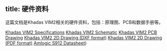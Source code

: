 title: 硬件资料
---

这篇文档是Khadas VIM2相关的硬件资料，包括：原理图、PCB和数据手册等。

[Khadas VIM2 Specifications](https://www.mediafire.com/file/5jyw8hrq31fuo2r/VIM2_Specs.pdf)
[Khadas VIM2 Schematic](http://www.mediafire.com/file/yekw28qg918jncx/VIM2_V12_Sch.pdf)
[Khadas VIM2 PCB Drawing](https://www.mediafire.com/file/klvdv6o1qk8ud61/VIM2_V12_Silk.pdf)
[Khadas VIM2 2D Drawing (DXF format)](http://www.mediafire.com/file/5cchupqtdu9aaiz/VIM2_V12_DXF.7z)
[Khadas VIM2 2D Drawing (PDF format)](https://www.mediafire.com/file/etzocr2a2d4g8v1/VIM2_V12_DXF.pdf)
[Amlogic S912 Datasheet](http://www.mediafire.com/file/aib1ibnoxsc4j1x/S912_Datasheet_V0.220170314publicversion-Wesion.pdf))
